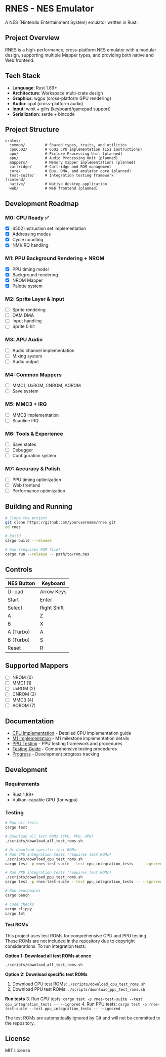 # RNES - NES Emulator

A NES (Nintendo Entertainment System) emulator written in Rust.

## Project Overview

RNES is a high-performance, cross-platform NES emulator with a modular design, supporting multiple Mapper types, and providing both native and Web frontend.

## Tech Stack

- **Language**: Rust 1.89+
- **Architecture**: Workspace multi-crate design
- **Graphics**: wgpu (cross-platform GPU rendering)
- **Audio**: cpal (cross-platform audio)
- **Input**: winit + gilrs (keyboard/gamepad support)
- **Serialization**: serde + bincode

## Project Structure

```
crates/
  common/         # Shared types, traits, and utilities
  cpu6502/        # 6502 CPU implementation (151 instructions)
  ppu/            # Picture Processing Unit (planned)
  apu/            # Audio Processing Unit (planned)
  mappers/        # Memory mapper implementations (planned)
  cartridge/      # Cartridge and ROM management
  core/           # Bus, DMA, and emulator core (planned)
  test-suite/     # Integration testing framework
frontend/
  native/         # Native desktop application
  web/            # Web frontend (planned)
```

## Development Roadmap

### M0: CPU Ready ✅
- [x] 6502 instruction set implementation
- [x] Addressing modes
- [x] Cycle counting
- [x] NMI/IRQ handling

### M1: PPU Background Rendering + NROM
- [x] PPU timing model
- [x] Background rendering
- [x] NROM Mapper
- [x] Palette system

### M2: Sprite Layer & Input
- [ ] Sprite rendering
- [ ] OAM DMA
- [ ] Input handling
- [ ] Sprite 0 hit

### M3: APU Audio
- [ ] Audio channel implementation
- [ ] Mixing system
- [ ] Audio output

### M4: Common Mappers
- [ ] MMC1, UxROM, CNROM, AOROM
- [ ] Save system

### M5: MMC3 + IRQ
- [ ] MMC3 implementation
- [ ] Scanline IRQ

### M6: Tools & Experience
- [ ] Save states
- [ ] Debugger
- [ ] Configuration system

### M7: Accuracy & Polish
- [ ] PPU timing optimization
- [ ] Web frontend
- [ ] Performance optimization

## Building and Running

```bash
# Clone the project
git clone https://github.com/yourusername/rnes.git
cd rnes

# Build
cargo build --release

# Run (requires ROM file)
cargo run --release -- path/to/rom.nes
```

## Controls

| NES Button | Keyboard |
|------------|----------|
| D-pad | Arrow Keys |
| Start | Enter |
| Select | Right Shift |
| A | Z |
| B | X |
| A (Turbo) | A |
| B (Turbo) | S |
| Reset | R |

## Supported Mappers

- [ ] NROM (0)
- [ ] MMC1 (1)
- [ ] UxROM (2)
- [ ] CNROM (3)
- [ ] MMC3 (4)
- [ ] AOROM (7)

## Documentation

- [CPU Implementation](docs/CPU_IMPLEMENTATION.md) - Detailed CPU implementation guide
- [M1 Implementation](docs/M1_IMPLEMENTATION.md) - M1 milestone implementation details
- [PPU Testing](docs/PPU_TESTING.md) - PPU testing framework and procedures
- [Testing Guide](docs/TESTING_GUIDE.md) - Comprehensive testing procedures
- [Progress](docs/PROGRESS.md) - Development progress tracking

## Development

### Requirements

- Rust 1.89+
- Vulkan-capable GPU (for wgpu)

### Testing

```bash
# Run all tests
cargo test

# Download all test ROMs (CPU, PPU, APU)
./scripts/download_all_test_roms.sh

# Or download specific test ROMs:
# Run CPU integration tests (requires test ROMs)
./scripts/download_cpu_test_roms.sh
cargo test -p rnes-test-suite --test cpu_integration_tests -- --ignored

# Run PPU integration tests (requires test ROMs)
./scripts/download_ppu_test_roms.sh
cargo test -p rnes-test-suite --test ppu_integration_tests -- --ignored

# Run benchmarks
cargo bench

# Code checks
cargo clippy
cargo fmt
```

#### Test ROMs

This project uses test ROMs for comprehensive CPU and PPU testing. These ROMs are not included in the repository due to copyright considerations. To run integration tests:

**Option 1: Download all test ROMs at once**
```bash
./scripts/download_all_test_roms.sh
```

**Option 2: Download specific test ROMs**
1. Download CPU test ROMs: `./scripts/download_cpu_test_roms.sh`
2. Download PPU test ROMs: `./scripts/download_ppu_test_roms.sh`

**Run tests**
3. Run CPU tests: `cargo test -p rnes-test-suite --test cpu_integration_tests -- --ignored`
4. Run PPU tests: `cargo test -p rnes-test-suite --test ppu_integration_tests -- --ignored`

The test ROMs are automatically ignored by Git and will not be committed to the repository.

## License

MIT License
